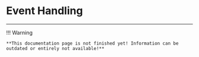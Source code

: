 # Event Handling

---

!!! Warning

    **This documentation page is not finished yet! Information can be outdated or entirely not available!**

